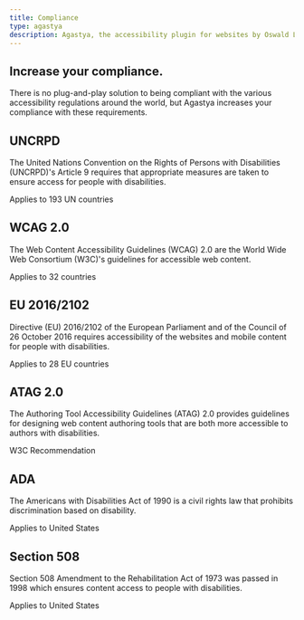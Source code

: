 ```yaml
---
title: Compliance
type: agastya
description: Agastya, the accessibility plugin for websites by Oswald Labs, increases your compliance with WCAG 2.0, ATAG 2.0, ADA, and Section 508 requirements.
---
```


<section class="hero pb-5">
	<div class="container">
		<div class="row">
			<div class="col-md-6">
				<h1>Increase your compliance.</h1>
				<p class="intro-para">There is no plug-and-play solution to being compliant with the various accessibility regulations around the world, but Agastya increases your compliance with these requirements.</p>
			</div>
		</div>
	</div>
</section>
<section>
	<div class="container">
		<div class="row">
			<div class="col-md-6 mb-5">
				<h2 class="subheading">UNCRPD</h2>
				<p>The United Nations Convention on the Rights of Persons with Disabilities (UNCRPD)'s Article 9 requires that appropriate measures are taken to ensure access for people with disabilities.</p>
				<p class="text-muted">Applies to 193 UN countries</p>
			</div>
			<div class="col-md-6 mb-5">
				<h2 class="subheading">WCAG 2.0</h2>
				<p>The Web Content Accessibility Guidelines (WCAG) 2.0 are the World Wide Web Consortium (W3C)'s guidelines for accessible web content.</p>
				<p class="text-muted">Applies to 32 countries</p>
			</div>
			<div class="col-md-6 mb-5">
				<h2 class="subheading">EU 2016/2102</h2>
				<p>Directive (EU) 2016/2102 of the European Parliament and of the Council of 26 October 2016 requires accessibility of the websites and mobile content for people with disabilities.</p>
				<p class="text-muted">Applies to 28 EU countries</p>
			</div>
			<div class="col-md-6 mb-5">
				<h2 class="subheading">ATAG 2.0</h2>
				<p>The Authoring Tool Accessibility Guidelines (ATAG) 2.0 provides guidelines for designing web content authoring tools that are both more accessible to authors with disabilities.</p>
				<p class="text-muted">W3C Recommendation</p>
			</div>
			<div class="col-md-6 mb-5">
				<h2 class="subheading">ADA</h2>
				<p>The Americans with Disabilities Act of 1990 is a civil rights law that prohibits discrimination based on disability.</p>
				<p class="text-muted">Applies to United States</p>
			</div>
			<div class="col-md-6 mb-5">
				<h2 class="subheading">Section 508</h2>
				<p>Section 508 Amendment to the Rehabilitation Act of 1973 was passed in 1998 which ensures content access to people with disabilities.</p>
				<p class="text-muted">Applies to United States</p>
			</div>
		</div>
	</div>
</section>
